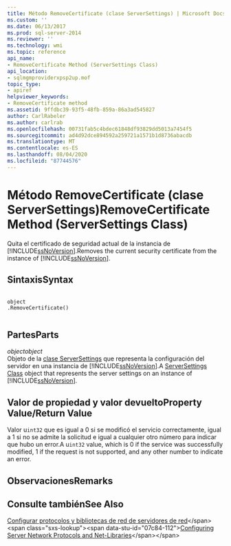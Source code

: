 ```yaml
---
title: Método RemoveCertificate (clase ServerSettings) | Microsoft Docs
ms.custom: ''
ms.date: 06/13/2017
ms.prod: sql-server-2014
ms.reviewer: ''
ms.technology: wmi
ms.topic: reference
api_name:
- RemoveCertificate Method (ServerSettings Class)
api_location:
- sqlmgmproviderxpsp2up.mof
topic_type:
- apiref
helpviewer_keywords:
- RemoveCertificate method
ms.assetid: 9ffdbc39-93f5-48fb-859a-86a3ad545827
author: CarlRabeler
ms.author: carlrab
ms.openlocfilehash: 00731fab5c4bdec61848df93829dd5013a7454f5
ms.sourcegitcommit: ad4d92dce894592a259721a1571b1d8736abacdb
ms.translationtype: MT
ms.contentlocale: es-ES
ms.lasthandoff: 08/04/2020
ms.locfileid: "87744576"
---
```

# <a name="removecertificate-method-serversettings-class"></a><span data-ttu-id="07c84-102">Método RemoveCertificate (clase ServerSettings)</span><span class="sxs-lookup"><span data-stu-id="07c84-102">RemoveCertificate Method (ServerSettings Class)</span></span>
  <span data-ttu-id="07c84-103">Quita el certificado de seguridad actual de la instancia de [!INCLUDE[ssNoVersion](../../../includes/ssnoversion-md.md)].</span><span class="sxs-lookup"><span data-stu-id="07c84-103">Removes the current security certificate from the instance of [!INCLUDE[ssNoVersion](../../../includes/ssnoversion-md.md)].</span></span>  
  
## <a name="syntax"></a><span data-ttu-id="07c84-104">Sintaxis</span><span class="sxs-lookup"><span data-stu-id="07c84-104">Syntax</span></span>  
  
```  
  
object  
.RemoveCertificate()  
  
```  
  
## <a name="parts"></a><span data-ttu-id="07c84-105">Partes</span><span class="sxs-lookup"><span data-stu-id="07c84-105">Parts</span></span>  
 <span data-ttu-id="07c84-106">*object*</span><span class="sxs-lookup"><span data-stu-id="07c84-106">*object*</span></span>  
 <span data-ttu-id="07c84-107">Objeto de la [clase ServerSettings](serversettings-class.md) que representa la configuración del servidor en una instancia de [!INCLUDE[ssNoVersion](../../../includes/ssnoversion-md.md)].</span><span class="sxs-lookup"><span data-stu-id="07c84-107">A [ServerSettings Class](serversettings-class.md) object that represents the server settings on an instance of [!INCLUDE[ssNoVersion](../../../includes/ssnoversion-md.md)].</span></span>  
  
## <a name="property-valuereturn-value"></a><span data-ttu-id="07c84-108">Valor de propiedad y valor devuelto</span><span class="sxs-lookup"><span data-stu-id="07c84-108">Property Value/Return Value</span></span>  
 <span data-ttu-id="07c84-109">Valor u`int32` que es igual a 0 si se modificó el servicio correctamente, igual a 1 si no se admite la solicitud e igual a cualquier otro número para indicar que hubo un error.</span><span class="sxs-lookup"><span data-stu-id="07c84-109">A u`int32` value, which is 0 if the service was successfully modified, 1 if the request is not supported, and any other number to indicate an error.</span></span>  
  
## <a name="remarks"></a><span data-ttu-id="07c84-110">Observaciones</span><span class="sxs-lookup"><span data-stu-id="07c84-110">Remarks</span></span>  
  
## <a name="see-also"></a><span data-ttu-id="07c84-111">Consulte también</span><span class="sxs-lookup"><span data-stu-id="07c84-111">See Also</span></span>  
 <span data-ttu-id="07c84-112">[Configurar protocolos y bibliotecas de red de servidores de red](https://msdn.microsoft.com/library/ms177485\(v=sql.100\).aspx)</span><span class="sxs-lookup"><span data-stu-id="07c84-112">[Configuring Server Network Protocols and Net-Libraries](https://msdn.microsoft.com/library/ms177485\(v=sql.100\).aspx)</span></span>  
  
  
